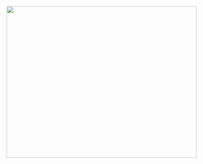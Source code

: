 <p align="center"><img src="https://www.teclasap.com.br/wp-content/uploads/2013/05/spoiler_alert.jpg" height="400" width="500"></p>
